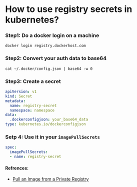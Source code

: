 # How to use registry secrets in kubernetes?

### Step1: Do a docker login on a machine
```
docker login registry.dockerhost.com
```
### Step2: Convert your auth data to base64
```
cat ~/.docker/config.json | base64 -w 0
```
### Step3: Create a secret
```yaml
apiVersion: v1
kind: Secret
metadata:
  name: registry-secret
  namespace: namespace
data:
  .dockerconfigjson: your_base64_data
type: kubernetes.io/dockerconfigjson
```

### Setp 4: Use it in your `imagePullSecrets`
```yaml
spec:
  imagePullSecrets:
  - name: registry-secret 
```

#### Refrences:
- [Pull an Image from a Private Registry](https://kubernetes.io/docs/tasks/configure-pod-container/pull-image-private-registry/)
